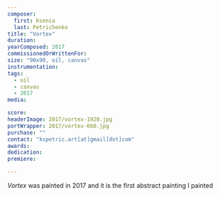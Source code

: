 ```yaml
---
composer:
  first: Ksenia
  last: Petrichenko
title: "Vortex"
duration:
yearComposed: 2017
commissionedOrWrittenFor:
size: "90x90, oil, canvas"
instrumentation:
tags:
  - oil
  - canvas
  - 2017
media:

score:
headerImage: 2017/vortex-1920.jpg
portWrapper: 2017/vortex-660.jpg
purchase: ""
contact: "kspetric.art[at]gmail[dot]com"
awards:
dedication:
premiere:

---
```

*Vortex* was painted in 2017 and it is the first abstract painting I painted 
<br><Br>
